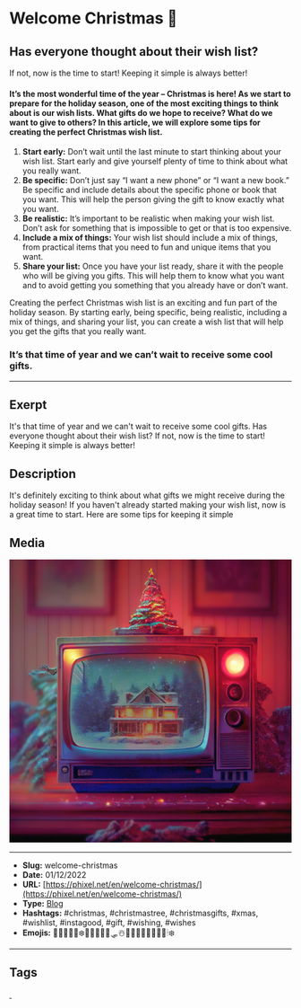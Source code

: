 # Welcome Christmas 🎄
## Has everyone thought about their wish list?

If not, now is the time to start!
Keeping it simple is always better!

#### It’s the most wonderful time of the year – Christmas is here! As we start to prepare for the holiday season, one of the most exciting things to think about is our wish lists. What gifts do we hope to receive? What do we want to give to others? In this article, we will explore some tips for creating the perfect Christmas wish list.

1. **Start early:** Don’t wait until the last minute to start thinking about your wish list. Start early and give yourself plenty of time to think about what you really want.
2. **Be specific:** Don’t just say “I want a new phone” or “I want a new book.” Be specific and include details about the specific phone or book that you want. This will help the person giving the gift to know exactly what you want.
3. **Be realistic:** It’s important to be realistic when making your wish list. Don’t ask for something that is impossible to get or that is too expensive.
4. **Include a mix of things:** Your wish list should include a mix of things, from practical items that you need to fun and unique items that you want.
5. **Share your list:** Once you have your list ready, share it with the people who will be giving you gifts. This will help them to know what you want and to avoid getting you something that you already have or don’t want.

Creating the perfect Christmas wish list is an exciting and fun part of the holiday season. By starting early, being specific, being realistic, including a mix of things, and sharing your list, you can create a wish list that will help you get the gifts that you really want.

### It’s that time of year and we can’t wait to receive some cool gifts.
------------
## Exerpt
It's that time of year and we can't wait to receive some cool gifts. Has everyone thought about their wish list? If not, now is the time to start! Keeping it simple is always better!
## Description
It's definitely exciting to think about what gifts we might receive during the holiday season! If you haven't already started making your wish list, now is a great time to start. Here are some tips for keeping it simple
## Media
<img src="media/25d0242d/welcome-christmas.jpg">

------------
- **Slug:** welcome-christmas
- **Date:** 01/12/2022
- **URL:** [https://phixel.net/en/welcome-christmas/](https://phixel.net/en/welcome-christmas/)
- **Type:** [Blog](#blog)
- **Hashtags:** #christmas, #christmastree, #christmasgifts, #xmas, #wishlist, #instagood, #gift, #wishing, #wishes
- **Emojis:** 🎁🎅🏻🎄🦌❄️🎄🎅🤶🏽🦌🛷☃️🥂👨‍👨‍👧‍👶🧦🔔🎶🕯❄️

------------
## Tags
[ ](# )
